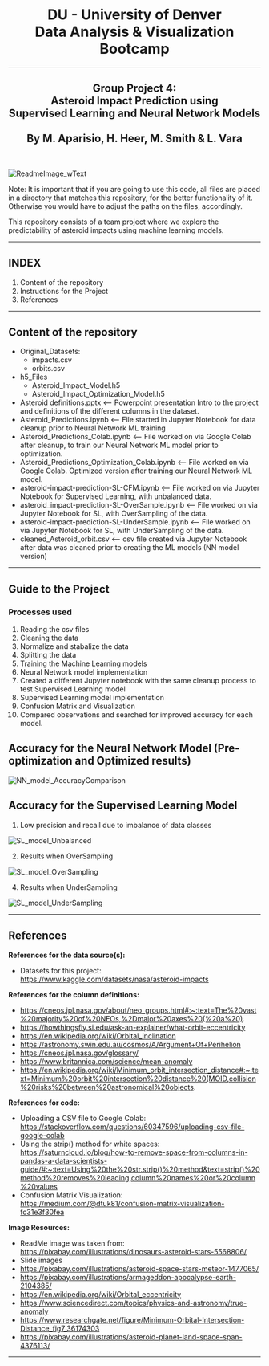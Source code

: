 <h1 align="center">DU - University of Denver<br/>
Data Analysis & Visualization Bootcamp<br/></h1>

--------------------------------

<h2 align="center">Group Project 4:<br/>
Asteroid Impact Prediction using<br/>
Supervised Learning and Neural Network Models<br/>
<br/>
By M. Aparisio, H. Heer, M. Smith & L. Vara</h2><br/>

![ReadmeImage_wText](https://github.com/maparisio/Asteroid-Impact-Prediction/assets/152572519/dd80ab66-bf53-44cd-a0a8-c50a6d454656)

Note: It is important that if you are going to use this code, all files
are placed in a directory that matches this repository, for the better functionality of it.
Otherwise you would have to adjust the paths on the files, accordingly.

This repository consists of a team project where we explore the predictability of asteroid impacts using machine learning models.

---------------------------------
INDEX
---------------------------------
1. Content of the repository
2. Instructions for the Project
3. References

---------------------------------
Content of the repository
---------------------------------
- Original_Datasets:
  - impacts.csv
  - orbits.csv
- h5_Files
  - Asteroid_Impact_Model.h5
  - Asteroid_Impact_Optimization_Model.h5
- Asteroid definitions.pptx <-- Powerpoint presentation Intro to the project and definitions of the different columns in the dataset.
- Asteroid_Predictions.ipynb <-- File started in Jupyter Notebook for data cleanup prior to Neural Network ML training
- Asteroid_Predictions_Colab.ipynb <-- File worked on via Google Colab after cleanup, to train our Neural Network ML model prior to optimization.
- Asteroid_Predictions_Optimization_Colab.ipynb <-- File worked on via Google Colab. Optimized version after training our Neural Network ML model.
- asteroid-impact-prediction-SL-CFM.ipynb <-- File worked on via Jupyter Notebook for Supervised Learning, with unbalanced data.
- asteroid_impact-prediction-SL-OverSample.ipynb <-- File worked on via Jupyter Notebook for SL, with OverSampling of the data.
- asteroid-impact-prediction-SL-UnderSample.ipynb <-- File worked on via Jupyter Notebook for SL, with UnderSampling of the data.
- cleaned_Asteroid_orbit.csv <-- csv file created via Jupyter Notebook after data was cleaned prior to creating the ML models (NN model version)

----------------------------------
Guide to the Project
----------------------------------
### Processes used 
1. Reading the csv files
2. Cleaning the data
3. Normalize and stabalize the data
4. Splitting the data
5. Training the Machine Learning models
6. Neural Network model implementation
7. Created a different Jupyter notebook with the same cleanup process to test Supervised Learning model
8. Supervised Learning model implementation
9. Confusion Matrix and Visualization
10. Compared observations and searched for improved accuracy for each model.

## Accuracy for the Neural Network Model (Pre-optimization and Optimized results)
![NN_model_AccuracyComparison](https://github.com/maparisio/Asteroid-Impact-Prediction/assets/152572519/7282e365-dd18-4676-8bd1-9dc1c155a53b)

## Accuracy for the Supervised Learning Model

1. Low precision and recall due to imbalance of data classes

![SL_model_Unbalanced](https://github.com/maparisio/Asteroid-Impact-Prediction/assets/152572519/413d931b-4ff6-4af2-8745-5bbcb371c069)

2. Results when OverSampling
   
![SL_model_OverSampling](https://github.com/maparisio/Asteroid-Impact-Prediction/assets/152572519/7db96891-5cc7-4a24-861d-3bb123105835)

4. Results when UnderSampling

![SL_model_UnderSampling](https://github.com/maparisio/Asteroid-Impact-Prediction/assets/152572519/87f7baae-890d-4342-a06a-1f472f2e7068)


------------------------------------
References
------------------------------------

**References for the data source(s):**
- Datasets for this project: https://www.kaggle.com/datasets/nasa/asteroid-impacts

**References for the column definitions:**
- https://cneos.jpl.nasa.gov/about/neo_groups.html#:~:text=The%20vast%20majority%20of%20NEOs,%2Dmajor%20axes%20(%20a%20).
- https://howthingsfly.si.edu/ask-an-explainer/what-orbit-eccentricity
- https://en.wikipedia.org/wiki/Orbital_inclination
- https://astronomy.swin.edu.au/cosmos/A/Argument+Of+Perihelion
- https://cneos.jpl.nasa.gov/glossary/
- https://www.britannica.com/science/mean-anomaly
- https://en.wikipedia.org/wiki/Minimum_orbit_intersection_distance#:~:text=Minimum%20orbit%20intersection%20distance%20(MOID,collision%20risks%20between%20astronomical%20objects.

**References for code:**
- Uploading a CSV file to Google Colab: https://stackoverflow.com/questions/60347596/uploading-csv-file-google-colab
- Using the strip() method for white spaces: https://saturncloud.io/blog/how-to-remove-space-from-columns-in-pandas-a-data-scientists-guide/#:~:text=Using%20the%20str.strip()%20method&text=strip()%20method%20removes%20leading,column%20names%20or%20column%20values
- Confusion Matrix Visualization: https://medium.com/@dtuk81/confusion-matrix-visualization-fc31e3f30fea

**Image Resources:**
- ReadMe image was taken from: https://pixabay.com/illustrations/dinosaurs-asteroid-stars-5568806/
- Slide images
-   https://pixabay.com/illustrations/asteroid-space-stars-meteor-1477065/
-   https://pixabay.com/illustrations/armageddon-apocalypse-earth-2104385/
-   https://en.wikipedia.org/wiki/Orbital_eccentricity
-   https://www.sciencedirect.com/topics/physics-and-astronomy/true-anomaly
-   https://www.researchgate.net/figure/Minimum-Orbital-Intersection-Distance_fig7_36174303
-   https://pixabay.com/illustrations/asteroid-planet-land-space-span-4376113/

-----------------------------------------------------------------------------------------------------------------------------------------------------------------------------------------------------------------------------------------------------
